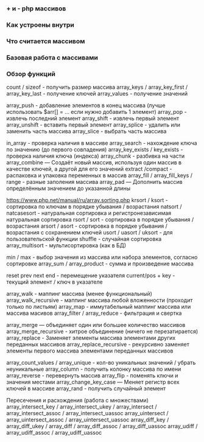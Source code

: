 ### + и - php массивов
### Как устроены внутри
### Что считается массивом
### Базовая работа с массивами
### Обзор функций

count / sizeof - получить размер массива
array_keys / array_key_first / array_key_last - получение ключей
array_values - получение значений

array_push - добавление элементов в конец массива (лучше использовать $arr[] = ... если нужно добавить 1 элемент)
array_pop - извлечь последний элемент
array_shift - извлечь первый элемент
array_unshift - вставить первый элемент
array_splice - удалить или заменить часть массива
array_slice - выбрать часть массива

in_array - проверка наличия в массиве
array_search - нахождение ключа по значению (до первого совпадения)
array_key_exists / key_exists - проверка наличия ключа (индекса)
array_chunk - разбивка на части
array_combine — Создаёт новый массив, используя один массив в качестве ключей, а другой для его значений
extract /compact - распаковка и упаковка переменных в массив
array_fill / array_fill_keys / range - разные заполения массива
array_pad — Дополнить массив определённым значением до указанной длины

https://www.php.net/manual/ru/array.sorting.php
krsort / ksort - сортировка по ключам в порядке убывания / возрастания
natsort / natcasesort - натуральная сортировка и регистронезависимая натуральная сортировка
rsort / sort - сортировка в порядке убывания / возрастания
arsort / asort - сортировка в порядке убывания / возрастания с сохранением ключей
usort / uasort / uksort - для пользовательской функции
shuffle - случайная сортировка
array_multisort - мультисортировка (как в БД)

min / max - выбор значения из массива или набора элементов, согласно сортировке
array_sum / array_product - сумма и произведение массива

reset prev next end - перемещение указателя
current/pos + key - текущий элемент / ключ в указателе

array_walk - маппинг массива (менее функциональный)
array_walk_recursive - маппинг массива любой вложенности (проходит только по листьям)
array_map - иммутабельный маппинг массива или массива масивов
array_filter / array_reduce - фильтрация и свертка

array_merge — объединяет один или большее количество массивов
array_merge_recursive - хитрое объединение (ничего не перезатирается)
array_replace - Заменяет элементы массива элементами других переданных массивов
array_replace_recursive - рекурсивно заменяет элементы первого массива элементами переданных массивов

array_count_values / array_unique - кол-во уникальных значений / убрать неуникальные
array_column - получить колонку массива по имени
array_reverse - перевернуть массив
array_flip - поменять ключи и значения местами
array_change_key_case — Меняет регистр всех ключей в массиве
array_rand - получить случайный элемент

Пересечения и расхождения (работа с множествами)
array_intersect_key / array_intersect_ukey / array_intersect / array_intersect_assoc / array_intersect_uassoc
array_uintersect / array_uintersect_assoc / array_uintersect_uassoc
array_diff_key / array_diff_ukey / array_diff / array_diff_assoc / array_diff_uassoc
array_udiff / array_udiff_assoc / array_udiff_uassoc
